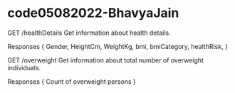 # code05082022-BhavyaJain


GET /healthDetails
Get information about health details.

Responses 
{
Gender,
HeightCm,
WeightKg,
bmi,
bmiCategory,
healthRisk,
}

GET /overweight
Get information about total number of overweight individuals.

Responses 
{
Count of overweight persons
}
